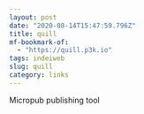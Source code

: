 ```yaml
---
layout: post
date: "2020-08-14T15:47:59.796Z"
title: quill
mf-bookmark-of:
  - "https://quill.p3k.io"
tags: indeiweb
slug: quill
category: links
---
```


Micropub publishing tool
